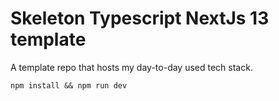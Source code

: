 # Skeleton Typescript NextJs 13 template

A template repo that hosts my day-to-day used tech stack.

```
npm install && npm run dev
```
